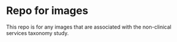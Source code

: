 # Repo for images

This repo is for any images that are associated with the non-clinical services taxonomy study.
